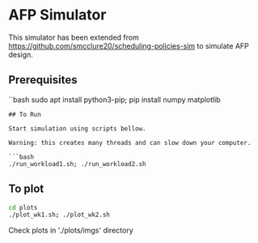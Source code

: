 # AFP Simulator

This simulator has been extended from https://github.com/smcclure20/scheduling-policies-sim to simulate AFP design.

## Prerequisites

``bash
sudo apt install python3-pip; pip install numpy matplotlib
```
## To Run

Start simulation using scripts bellow.

Warning: this creates many threads and can slow down your computer.

```bash
./run_workload1.sh; ./run_workload2.sh
```

## To plot

```bash
cd plots
./plot_wk1.sh; ./plot_wk2.sh
```

Check plots in './plots/imgs' directory
